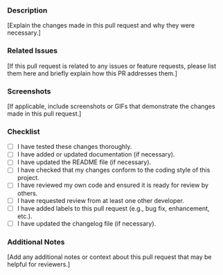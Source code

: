 ### Description

[Explain the changes made in this pull request and why they were necessary.]

### Related Issues

[If this pull request is related to any issues or feature requests, please list them here and briefly explain how this PR addresses them.]

### Screenshots

[If applicable, include screenshots or GIFs that demonstrate the changes made in this pull request.]

### Checklist

- [ ] I have tested these changes thoroughly.
- [ ] I have added or updated documentation (if necessary).
- [ ] I have updated the README file (if necessary).
- [ ] I have checked that my changes conform to the coding style of this project.
- [ ] I have reviewed my own code and ensured it is ready for review by others.
- [ ] I have requested review from at least one other developer.
- [ ] I have added labels to this pull request (e.g., bug fix, enhancement, etc.).
- [ ] I have updated the changelog file (if necessary).

### Additional Notes

[Add any additional notes or context about this pull request that may be helpful for reviewers.]

